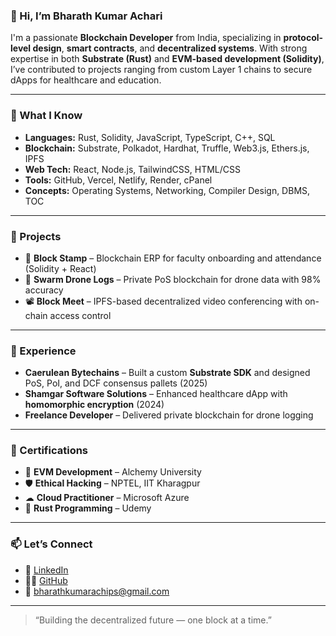 ### 👋 Hi, I’m Bharath Kumar Achari

I'm a passionate **Blockchain Developer** from India, specializing in **protocol-level design**, **smart contracts**, and **decentralized systems**. With strong expertise in both **Substrate (Rust)** and **EVM-based development (Solidity)**, I’ve contributed to projects ranging from custom Layer 1 chains to secure dApps for healthcare and education.

---

### 🧠 What I Know

- **Languages:** Rust, Solidity, JavaScript, TypeScript, C++, SQL
- **Blockchain:** Substrate, Polkadot, Hardhat, Truffle, Web3.js, Ethers.js, IPFS
- **Web Tech:** React, Node.js, TailwindCSS, HTML/CSS
- **Tools:** GitHub, Vercel, Netlify, Render, cPanel
- **Concepts:** Operating Systems, Networking, Compiler Design, DBMS, TOC

---

### 🔧 Projects

- 🚀 **Block Stamp** – Blockchain ERP for faculty onboarding and attendance (Solidity + React)
- 📡 **Swarm Drone Logs** – Private PoS blockchain for drone data with 98% accuracy
- 📽 **Block Meet** – IPFS-based decentralized video conferencing with on-chain access control

---

### 💼 Experience

- **Caerulean Bytechains** – Built a custom **Substrate SDK** and designed PoS, PoI, and DCF consensus pallets (2025)
- **Shamgar Software Solutions** – Enhanced healthcare dApp with **homomorphic encryption** (2024)
- **Freelance Developer** – Delivered private blockchain for drone logging

---

### 📜 Certifications

- 🧠 **EVM Development** – Alchemy University  
- 🛡 **Ethical Hacking** – NPTEL, IIT Kharagpur  
- ☁ **Cloud Practitioner** – Microsoft Azure  
- 🦀 **Rust Programming** – Udemy  

---

### 📫 Let’s Connect

- 💼 [LinkedIn](https://www.linkedin.com/in/ps-bharath-kumar/)
- 🧑‍💻 [GitHub](https://github.com/bharathkumaracharips)
- 📧 bharathkumarachips@gmail.com

---

> “Building the decentralized future — one block at a time.”
